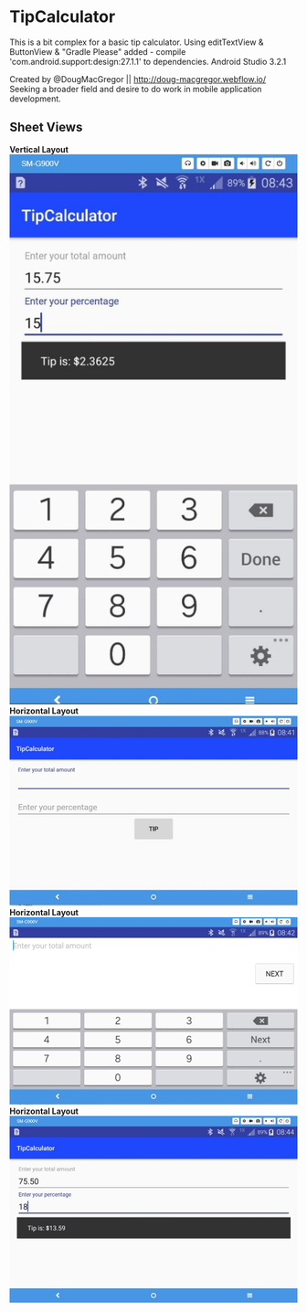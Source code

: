 # TipCalculator
This is a bit complex for a basic tip calculator. Using editTextView &amp; ButtonView &amp; "Gradle Please" added - compile 'com.android.support:design:27.1.1' to dependencies. Android Studio 3.2.1

Created by @DougMacGregor || http://doug-macgregor.webflow.io/ <br>
Seeking a broader field and desire to do work in mobile application development.

## Sheet Views

<b>Vertical Layout</b><br>
![java-code](https://raw.githubusercontent.com/SEDoug/TipCalculator/master/tipCal01.JPG)
<b>Horizontal Layout</b><br>
![java-code](https://raw.githubusercontent.com/SEDoug/TipCalculator/master/tipCal02.JPG)
<b>Horizontal Layout</b><br>
![java-code](https://raw.githubusercontent.com/SEDoug/TipCalculator/master/tipCal03.JPG)
<b>Horizontal Layout</b><br>
![java-code](https://raw.githubusercontent.com/SEDoug/TipCalculator/master/tipCal04.JPG)
